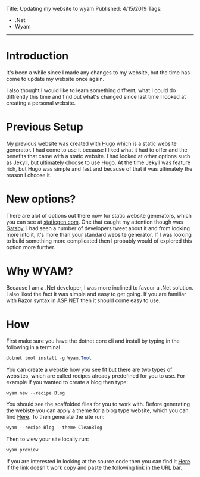 Title: Updating my website to wyam
Published: 4/15/2019
Tags: 
- .Net
- Wyam
---
# Introduction

It's been a while since I made any changes to my website, but the time has come to update my website once again. 

I also thought I would like to learn something diffrent, what I could do diffrently this time and find out what's changed since last time I looked at creating a personal website.

# Previous Setup

My previous website was created with [Hugo](https://gohugo.io/) which is a static website generator. I had come to use it because I liked what it had to offer and the benefits that came with a static website. I had looked at other options such as [Jekyll](https://jekyllrb.com/), but ultimately choose to use Hugo. At the time Jekyll was feature rich, but Hugo was simple and fast and because of that it was ultimately the reason I choose it.

# New options?

There are alot of options out there now for static website generators, which you can see at [staticgen.com](https://www.staticgen.com/). One that caught my attention though was [Gatsby](https://www.gatsbyjs.org/), I had seen a number of developers tweet about it and from looking more into it, it's more than your standard website generator. If I was looking to build something more complicated then I probably would of explored this option more further.

# Why WYAM?

Because I am a .Net developer, I was more inclined to favour a .Net solution. I also liked the fact it was simple and easy to get going. If you are familiar with Razor syntax in ASP.NET then it should come easy to use. 

# How

First make sure you have the dotnet core cli and install by typing in the following in a terminal

```Powershell
dotnet tool install -g Wyam.Tool
```

You can create a webstie how you see fit but there are two types of websites, which are called recipes already predefined for you to use. For example if you wanted to create a blog then type:

```Powershell
wyam new --recipe Blog
```

You should see the scaffolded files for you to work with. Before generating the webiste you can apply a theme for a blog type website, which you can find [Here](https://wyam.io/recipes/blog/themes/). To then generate the site run:

```Powershell
wyam --recipe Blog --theme CleanBlog
```

Then to view your site locally run:

```Powershell
wyam preview
```

If you are interested in looking at the source code then you can find it [Here](). If the link doesn't work copy and paste the following link in the URL bar.